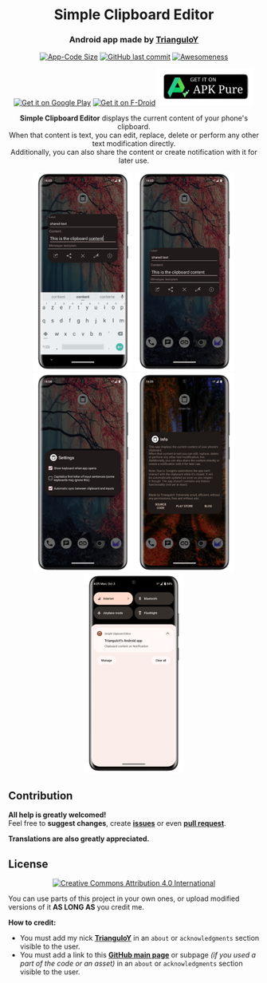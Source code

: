 <!-- ---------- Header ---------- -->
<div align="center">

# Simple Clipboard Editor
### Android app made by [TrianguloY](https://github.com/TrianguloY)


[![App-Code Size](https://img.shields.io/github/languages/code-size/trianguloy/SimpleClipboardEditor.svg?label=Code%20size)](https://api.github.com/repos/TrianguloY/SimpleClipboardEditor)
[![GitHub last commit](https://img.shields.io/github/last-commit/TrianguloY/SimpleClipboardEditor)](https://github.com/TrianguloY/SimpleClipboardEditor/commits)
[![Awesomeness](https://img.shields.io/badge/awesomeness-maximum-gold)](https://github.com/TrianguloY/SimpleClipboardEditor)

</div>

<!-- ---------- Download ---------- -->
<div align="center">

[<img src="https://play.google.com/intl/en_us/badges/images/generic/en-play-badge.png"
alt="Get it on Google Play"
height="75">](https://play.google.com/store/apps/details?id=com.trianguloy.clipboardeditor)
[<img src="https://fdroid.gitlab.io/artwork/badge/get-it-on.png"
alt="Get it on F-Droid"
height="75">](https://f-droid.org/packages/com.trianguloy.clipboardeditor/)
[<img src="https://github.com/Ilithy/Ilithy/blob/main/Art/get-it-on-APK_Pure.png"
alt="Get it on APK Pure"
height="75">](https://m.apkpure.com/simple-clipboard-editor/com.trianguloy.clipboardeditor)
<!-- --Not yet ready for public use:--
[<img src="https://accrescent.app/badges/get-it-on.png"
alt="Get it on Accrescent"
height="75">](https://accrescent.com.example.app) -->

<!-- ---------- Description ---------- -->

**Simple Clipboard Editor** displays the current content of your phone's clipboard. \
When that content is text, you can edit, replace, delete or perform any other text modification directly. \
Additionally, you can also share the content or create notification with it for later use.

</div>

<!-- ---------- Screenshots ---------- -->
<p align="center">
<img 
    src="./app/src/main/play/listings/en-US/graphics/phone-screenshots/1-dialog.png" 
    height="400"> 
<img 
    src="./app/src/main/play/listings/en-US/graphics/phone-screenshots/2-dialog.png" 
    height="400"> 
<img 
    src="./app/src/main/play/listings/en-US/graphics/phone-screenshots/3-settings.png" 
    height="400"> 
<img 
    src="./app/src/main/play/listings/en-US/graphics/phone-screenshots/4-about.png" 
    height="400"> 
<img 
    src="./app/src/main/play/listings/en-US/graphics/phone-screenshots/5-notification.png" 
    height="400">
</p>
</div>

<!-- ---------- Contribution ---------- -->
## Contribution

**All help is greatly welcomed!**  
Feel free to **suggest changes**, create [**issues**](https://github.com/TrianguloY/SimpleClipboardEditor/issues/new) or even [**pull request**](https://help.github.com/articles/about-pull-requests/). 

**Translations are also greatly appreciated.**

<!-- ---------- License ---------- -->

## License

<div align="center">

[<img src="https://mirrors.creativecommons.org/presskit/buttons/88x31/png/by.png"
alt="Creative Commons Attribution 4.0 International"
height="40">](http://creativecommons.org/licenses/by/4.0/)

</div>

You can use parts of this project in your own ones, or upload modified versions of it **AS LONG AS** you credit me.

**How to credit:**

- You must add my nick [**TrianguloY**](https://github.com/TrianguloY/) in an `about` or `acknowledgments` section visible to the user.
- You must add a link to this [**GitHub main page**](https://github.com/TrianguloY/SimpleClipboardEditor) or subpage _(if you used a part of the code or an asset)_ in an `about` or `acknowledgments` section visible to the user.

